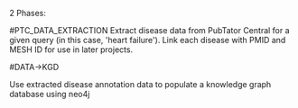2 Phases:


#PTC_DATA_EXTRACTION
Extract disease data from PubTator Central for a given query (in this case, 'heart failure'). Link each disease with PMID and MESH ID for use in later projects.


#DATA->KGD

Use extracted disease annotation data to populate a knowledge graph database using neo4j
